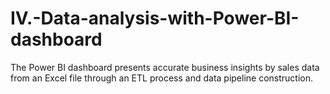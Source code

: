 # IV.-Data-analysis-with-Power-BI-dashboard
 The Power BI dashboard presents accurate business insights by sales data from an Excel file through an ETL process and data pipeline construction.
